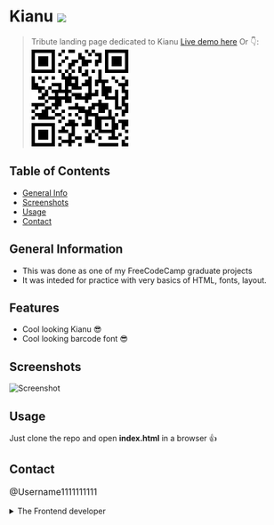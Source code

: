 # Kianu <img src="https://img.shields.io/badge/Status-Complete-green" style="vertical-align: middle;">
> Tribute landing page dedicated to Kianu
> [Live demo here](https://username1111111111.github.io/Kianu/)
> Or 👇:
> <a href="https://username1111111111.github.io/Kianu/">![QR](./_resourses/kianu.png)
</a>


## Table of Contents
* [General Info](#general-information)
* [Screenshots](#screenshots)
* [Usage](#usage)
* [Contact](#contact)


## General Information
- This was done as one of my FreeCodeCamp graduate projects
- It was inteded for practice with very basics of HTML, fonts, layout.

## Features
- Cool looking Kianu 😎
- Cool looking barcode font 😎

## Screenshots
![Screenshot](./_resourses/kianu.gif)

## Usage
Just clone the repo and open **index.html** in a browser 👍

## Contact
<p style="font-size: 16px;"><a style="text-decoration: none;"href="https://github.com/Username1111111111/Username1111111111">@Username1111111111</a><details> 
  <summary>The Frontend developer </summary>
   💪 😎
</details></p>
